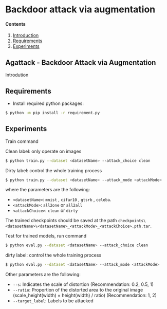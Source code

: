 # Backdoor attack via augmentation 
#### Contents
1. [Introduction](#Agattack)
2. [Requirements](#Requirements)
3. [Experiments](#Experiments)

## Agattack - Backdoor Attack via Augmentation
Introdution

## Requirements
- Install required python packages:
```bash
$ python -m pip install -r requirement.py
```

## Experiments
Train command 

Clean label: only operate on images
```bash
$ python train.py --dataset <datasetName> --attack_choice clean 
```
Dirty label: control the whole training process
```bash
$ python train.py --dataset <datasetName> --attack_mode <attackMode> 
```

where the parameters are the following:
- `<datasetName>`: `mnist` , `cifar10` , `gtsrb` , `celeba`.
- `<attackMode>`: `all2one` or `all2all`
- `<attackChoice>`: `clean` or `dirty`

The trained checkpoints should be saved at the path `checkpoints\<datasetName>\<datasetName>_<attackMode>_<attackChoice>.pth.tar`.

Test for trained models, run command
```bash
$ python eval.py --dataset <datasetName> --attack_choice clean 
```
dirty label: control the whole training process
```bash
$ python eval.py --dataset <datasetName> --attack_mode <attackMode> 
```
Other parameters are the following:
- `--s`: Indicates the scale of distortion (Recommendation: 0.2, 0.5, 1) 
- `--ratio`: Proportion of the distorted area to the original image (scale_height(width) = height(width) / ratio) (Recommendation: 1, 2)
- `--target_label`: Labels to be attacked


